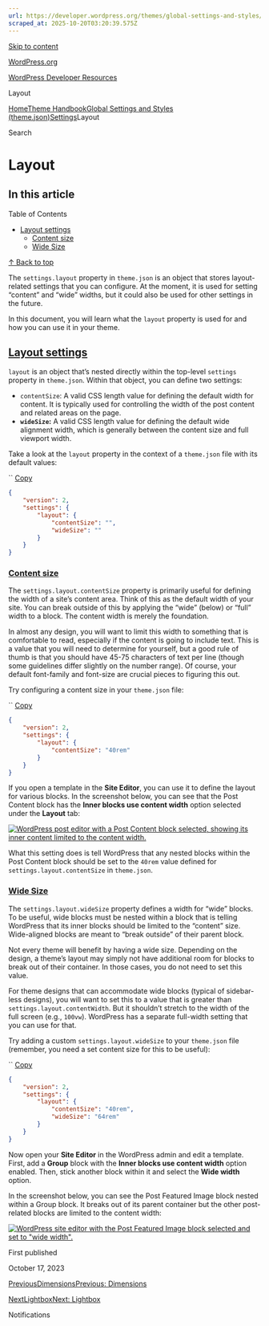 ```yaml
---
url: https://developer.wordpress.org/themes/global-settings-and-styles/settings/layout
scraped_at: 2025-10-20T03:20:39.575Z
---
```


[Skip to content](https://developer.wordpress.org/themes/global-settings-and-styles/settings/layout/#wp--skip-link--target)

[WordPress.org](https://wordpress.org/)

[WordPress Developer Resources](https://developer.wordpress.org/)

Layout


[Home](https://developer.wordpress.org/)[Theme Handbook](https://developer.wordpress.org/themes/)[Global Settings and Styles (theme.json)](https://developer.wordpress.org/themes/global-settings-and-styles/)[Settings](https://developer.wordpress.org/themes/global-settings-and-styles/settings/)Layout

Search

# Layout

## In this article

Table of Contents

- [Layout settings](https://developer.wordpress.org/themes/global-settings-and-styles/settings/layout/#layout-settings)
  - [Content size](https://developer.wordpress.org/themes/global-settings-and-styles/settings/layout/#content-size)
  - [Wide Size](https://developer.wordpress.org/themes/global-settings-and-styles/settings/layout/#wide-size)

[↑ Back to top](https://developer.wordpress.org/themes/global-settings-and-styles/settings/layout/#wp--skip-link--target)

The `settings.layout` property in `theme.json` is an object that stores layout-related settings that you can configure. At the moment, it is used for setting “content” and “wide” widths, but it could also be used for other settings in the future.

In this document, you will learn what the `layout` property is used for and how you can use it in your theme.

## [Layout settings](https://developer.wordpress.org/themes/global-settings-and-styles/settings/layout/\#layout-settings)

`layout` is an object that’s nested directly within the top-level `settings` property in `theme.json`. Within that object, you can define two settings:

- `contentSize`: A valid CSS length value for defining the default width for content. It is typically used for controlling the width of the post content and related areas on the page.
- **`wideSize`:** A valid CSS length value for defining the default wide alignment width, which is generally between the content size and full viewport width.

Take a look at the `layout` property in the context of a `theme.json` file with its default values:

``
[Copy](https://developer.wordpress.org/themes/global-settings-and-styles/settings/layout/#)

```json
{
	"version": 2,
	"settings": {
		"layout": {
			"contentSize": "",
			"wideSize": ""
		}
	}
}
```

### [Content size](https://developer.wordpress.org/themes/global-settings-and-styles/settings/layout/\#content-size)

The `settings.layout.contentSize` property is primarily useful for defining the width of a site’s content area. Think of this as the default width of your site. You can break outside of this by applying the “wide” (below) or “full” width to a block. The content width is merely the foundation.

In almost any design, you will want to limit this width to something that is comfortable to read, especially if the content is going to include text. This is a value that you will need to determine for yourself, but a good rule of thumb is that you should have 45-75 characters of text per line (though some guidelines differ slightly on the number range). Of course, your default font-family and font-size are crucial pieces to figuring this out.

Try configuring a content size in your `theme.json` file:

``
[Copy](https://developer.wordpress.org/themes/global-settings-and-styles/settings/layout/#)

```json
{
	"version": 2,
	"settings": {
		"layout": {
			"contentSize": "40rem"
		}
	}
}
```

If you open a template in the **Site Editor**, you can use it to define the layout for various blocks. In the screenshot below, you can see that the Post Content block has the **Inner blocks use content width** option selected under the **Layout** tab:

[![WordPress post editor with a Post Content block selected, showing its inner content limited to the content width.](https://i0.wp.com/developer.wordpress.org/files/2023/10/content-size.jpg?resize=2048%2C1066&ssl=1)](https://i0.wp.com/developer.wordpress.org/files/2023/10/content-size.jpg?ssl=1)

What this setting does is tell WordPress that any nested blocks within the Post Content block should be set to the `40rem` value defined for `settings.layout.contentSize` in `theme.json`.

### [Wide Size](https://developer.wordpress.org/themes/global-settings-and-styles/settings/layout/\#wide-size)

The `settings.layout.wideSize` property defines a width for “wide” blocks. To be useful, wide blocks must be nested within a block that is telling WordPress that its inner blocks should be limited to the “content” size. Wide-aligned blocks are meant to “break outside” of their parent block.

Not every theme will benefit by having a wide size. Depending on the design, a theme’s layout may simply not have additional room for blocks to break out of their container. In those cases, you do not need to set this value.

For theme designs that can accommodate wide blocks (typical of sidebar-less designs), you will want to set this to a value that is greater than `settings.layout.contentWidth`. But it shouldn’t stretch to the width of the full screen (e.g., `100vw`). WordPress has a separate full-width setting that you can use for that.

Try adding a custom `settings.layout.wideSize` to your `theme.json` file (remember, you need a set content size for this to be useful):

``
[Copy](https://developer.wordpress.org/themes/global-settings-and-styles/settings/layout/#)

```json
{
	"version": 2,
	"settings": {
		"layout": {
			"contentSize": "40rem",
			"wideSize": "64rem"
		}
	}
}
```

Now open your **Site Editor** in the WordPress admin and edit a template. First, add a **Group** block with the **Inner blocks use content width** option enabled. Then, stick another block within it and select the **Wide width** option.

In the screenshot below, you can see the Post Featured Image block nested within a Group block. It breaks out of its parent container but the other post-related blocks are limited to the content width:

[![WordPress site editor with the Post Featured Image block selected and set to "wide width".](https://i0.wp.com/developer.wordpress.org/files/2023/10/wide-size.jpg?resize=2048%2C1066&ssl=1)](https://i0.wp.com/developer.wordpress.org/files/2023/10/wide-size.jpg?ssl=1)

First published

October 17, 2023

[PreviousDimensionsPrevious: Dimensions](https://developer.wordpress.org/themes/global-settings-and-styles/settings/dimensions/)

[NextLightboxNext: Lightbox](https://developer.wordpress.org/themes/global-settings-and-styles/settings/lightbox/)

Notifications